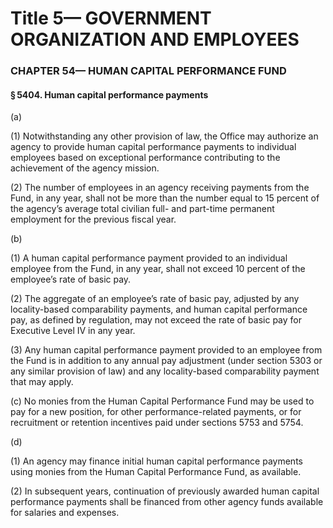 
# Title 5— GOVERNMENT ORGANIZATION AND EMPLOYEES
### CHAPTER 54— HUMAN CAPITAL PERFORMANCE FUND
#### § 5404. Human capital performance payments

(a)

(1) Notwithstanding any other provision of law, the Office may authorize an agency to provide human capital performance payments to individual employees based on exceptional performance contributing to the achievement of the agency mission.

(2) The number of employees in an agency receiving payments from the Fund, in any year, shall not be more than the number equal to 15 percent of the agency’s average total civilian full- and part-time permanent employment for the previous fiscal year.

(b)

(1) A human capital performance payment provided to an individual employee from the Fund, in any year, shall not exceed 10 percent of the employee’s rate of basic pay.

(2) The aggregate of an employee’s rate of basic pay, adjusted by any locality-based comparability payments, and human capital performance pay, as defined by regulation, may not exceed the rate of basic pay for Executive Level IV in any year.

(3) Any human capital performance payment provided to an employee from the Fund is in addition to any annual pay adjustment (under section 5303 or any similar provision of law) and any locality-based comparability payment that may apply.

(c) No monies from the Human Capital Performance Fund may be used to pay for a new position, for other performance-related payments, or for recruitment or retention incentives paid under sections 5753 and 5754.

(d)

(1) An agency may finance initial human capital performance payments using monies from the Human Capital Performance Fund, as available.

(2) In subsequent years, continuation of previously awarded human capital performance payments shall be financed from other agency funds available for salaries and expenses.
